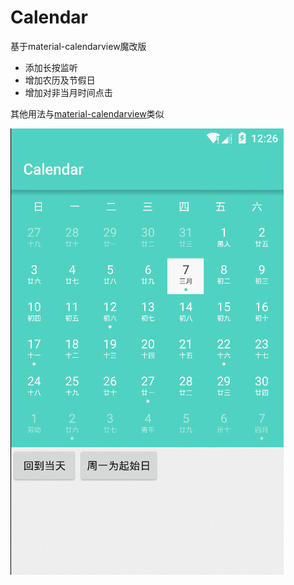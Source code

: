 # Calendar
基于material-calendarview魔改版

* 添加长按监听
* 增加农历及节假日
* 增加对非当月时间点击

其他用法与[material-calendarview](https://github.com/prolificinteractive/material-calendarview)类似

![gif](https://github.com/Thewhitelight/Calendar/blob/master/gif/calendar.gif)